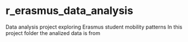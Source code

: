 # r_erasmus_data_analysis
Data analysis project exploring Erasmus student mobility patterns
In this project folder the analized data is from <INSERT URL>
